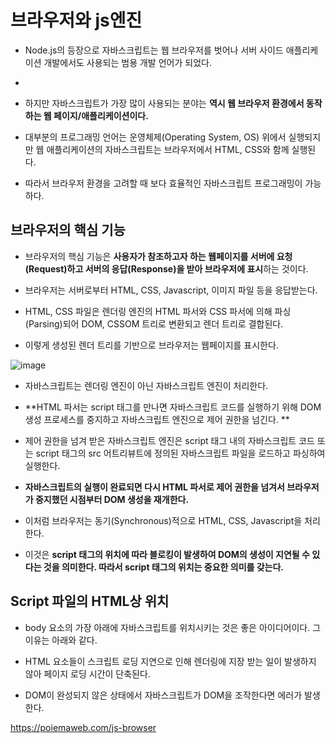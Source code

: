 
# 브라우저와 js엔진

- Node.js의 등장으로 자바스크립트는 웹 브라우저를 벗어나 서버 사이드 애플리케이션 개발에서도 사용되는 범용 개발 언어가 되었다. 
- 
- 하지만 자바스크립트가 가장 많이 사용되는 분야는 **역시 웹 브라우저 환경에서 동작하는 웹 페이지/애플리케이션이다.**

- 대부분의 프로그래밍 언어는 운영체제(Operating System, OS) 위에서 실행되지만 웹 애플리케이션의 자바스크립트는 브라우저에서 HTML, CSS와 함께 실행된다. 

- 따라서 브라우저 환경을 고려할 때 보다 효율적인 자바스크립트 프로그래밍이 가능하다.

## 브라우저의 핵심 기능

- 브라우저의 핵심 기능은 **사용자가 참조하고자 하는 웹페이지를 서버에 요청(Request)하고 서버의 응답(Response)을 받아 브라우저에 표시**하는 것이다. 

- 브라우저는 서버로부터 HTML, CSS, Javascript, 이미지 파일 등을 응답받는다. 

- HTML, CSS 파일은 렌더링 엔진의 HTML 파서와 CSS 파서에 의해 파싱(Parsing)되어 DOM, CSSOM 트리로 변환되고 렌더 트리로 결합된다. 

- 이렇게 생성된 렌더 트리를 기반으로 브라우저는 웹페이지를 표시한다.

![image](https://user-images.githubusercontent.com/15938354/131212008-0e84ade9-4f8a-456c-bb4a-88ac3f06da1b.png)

- 자바스크립트는 렌더링 엔진이 아닌 자바스크립트 엔진이 처리한다. 

- **HTML 파서는 script 태그를 만나면 자바스크립트 코드를 실행하기 위해 DOM 생성 프로세스를 중지하고 자바스크립트 엔진으로 제어 권한을 넘긴다. **

- 제어 권한을 넘겨 받은 자바스크립트 엔진은 script 태그 내의 자바스크립트 코드 또는 script 태그의 src 어트리뷰트에 정의된 자바스크립트 파일을 로드하고 파싱하여 실행한다. 

- **자바스크립트의 실행이 완료되면 다시 HTML 파서로 제어 권한을 넘겨서 브라우저가 중지했던 시점부터 DOM 생성을 재개한다.**

- 이처럼 브라우저는 동기(Synchronous)적으로 HTML, CSS, Javascript을 처리한다. 

- 이것은 **script 태그의 위치에 따라 블로킹이 발생하여 DOM의 생성이 지연될 수 있다는 것을 의미한다. 따라서 script 태그의 위치는 중요한 의미를 갖는다.**


## Script 파일의 HTML상 위치

- body 요소의 가장 아래에 자바스크립트를 위치시키는 것은 좋은 아이디어이다. 그 이유는 아래와 같다.

- HTML 요소들이 스크립트 로딩 지연으로 인해 렌더링에 지장 받는 일이 발생하지 않아 페이지 로딩 시간이 단축된다.

- DOM이 완성되지 않은 상태에서 자바스크립트가 DOM을 조작한다면 에러가 발생한다.

https://poiemaweb.com/js-browser

